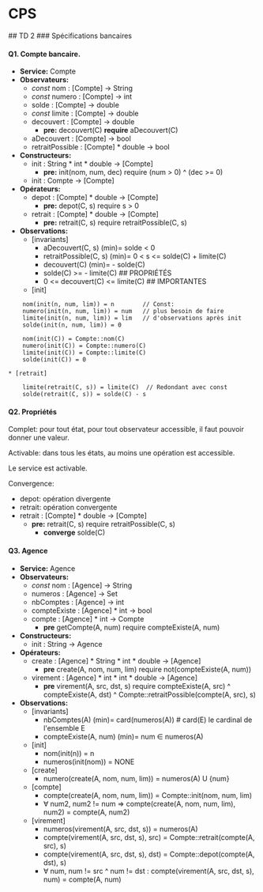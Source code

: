 # CPS
## TD 2
### Spécifications bancaires
#### Q1. Compte bancaire.
* **Service:** Compte
* **Observateurs:**
    * *const* nom : [Compte] -> String
    * *const* numero : [Compte] -> int
    * solde : [Compte] -> double
    * *const* limite : [Compte] -> double
    * decouvert : [Compte] -> double
        * **pre:** decouvert(C) **require** aDecouvert(C)
    * aDecouvert : [Compte] -> bool
    * retraitPossible : [Compte] * double -> bool
* **Constructeurs:**
    * init : String * int * double -> [Compte]
        * **pre:** init(nom, num, dec) require (num > 0) ^ (dec >= 0)
    * init : Compte -> [Compte]
* **Opérateurs:**
    * depot : [Compte] * double -> [Compte]
        * **pre:** depot(C, s) require s > 0
    * retrait : [Compte] * double -> [Compte]
        * **pre:** retrait(C, s) require retraitPossible(C, s)
* **Observations:**
    * [invariants]
        * aDecouvert(C, s) (min)= solde < 0
        * retraitPossible(C, s) (min)= 0 < s <= solde(C) + limite(C)
        * decouvert(C) (min)= - solde(C)
        * solde(C) >= - limite(C)           ## PROPRIÉTÉS
        * 0 <= decouvert(C) <= limite(C)    ## IMPORTANTES
    * [init]
```
    nom(init(n, num, lim)) = n        // Const:
    numero(init(n, num, lim)) = num   // plus besoin de faire
    limite(init(n, num, lim)) = lim   // d'observations après init
    solde(init(n, num, lim)) = 0

    nom(init(C)) = Compte::nom(C)
    numero(init(C)) = Compte::numero(C)
    limite(init(C)) = Compte::limite(C)
    solde(init(C)) = 0
```
    * [retrait]
```
    limite(retrait(C, s)) = limite(C)  // Redondant avec const
    solde(retrait(C, s)) = solde(C) - s
```

#### Q2. Propriétés
Complet: pour tout état, pour tout observateur accessible, il faut pouvoir donner une valeur.

Activable: dans tous les états, au moins une opération est accessible.

Le service est activable.

Convergence:
* depot: opération divergente
* retrait: opération convergente
* retrait : [Compte] * double -> [Compte]
    * **pre:** retrait(C, s) require retraitPossible(C, s)
        * **converge** solde(C)

#### Q3. Agence
* **Service:** Agence
* **Observateurs:**
    * *const* nom : [Agence] -> String
    * numeros : [Agence] -> Set<int>
    * nbComptes : [Agence] -> int
    * compteExiste : [Agence] * int -> bool
    * compte : [Agence] * int -> Compte
        * **pre** getCompte(A, num) require compteExiste(A, num)
* **Constructeurs:**
    * init : String -> Agence
* **Opérateurs:**
    * create : [Agence] * String * int * double -> [Agence]
        * **pre** create(A, nom, num, lim) require not(compteExiste(A, num))
    * virement : [Agence] * int * int * double -> [Agence]
        * **pre** virement(A, src, dst, s) require compteExiste(A, src) ^ compteExiste(A, dst) ^ Compte::retraitPossible(compte(A, src), s)
* **Observations:**
    * [invariants]
        * nbComptes(A) (min)= card(numeros(A)) # card(E) le cardinal de l'ensemble E
        * compteExiste(A, num) (min)= num ∈ numeros(A)
    * [init]
        * nom(init(n)) = n
        * numeros(init(nom)) = NONE
    * [create]
        * numero(create(A, nom, num, lim)) = numeros(A) U {num}
    * [compte]
        * compte(create(A, nom, num, lim)) = Compte::init(nom, num, lim)
        * ∀ num2, num2 != num => compte(create(A, nom, num, lim), num2) = compte(A, num2)
    * [virement]
        * numeros(virement(A, src, dst, s)) = numeros(A)
        * compte(virement(A, src, dst, s), src) = Compte::retrait(compte(A, src), s)
        * compte(virement(A, src, dst, s), dst) = Compte::depot(compte(A, dst), s)
        * ∀ num, num != src ^ num != dst : compte(virement(A, src, dst, s), num) = compte(A, num)
